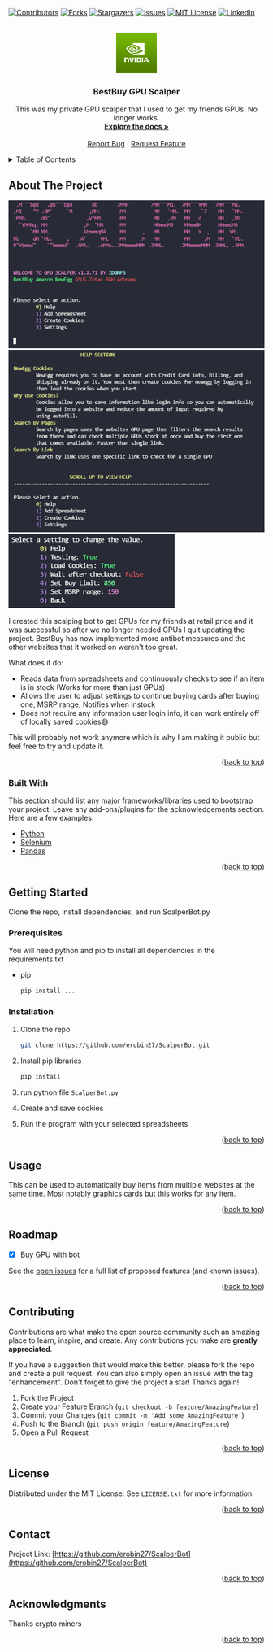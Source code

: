 <div id="top"></div>
<!--
*** Thanks for checking out the Best-README-Template. If you have a suggestion
*** that would make this better, please fork the repo and create a pull request
*** or simply open an issue with the tag "enhancement".
*** Don't forget to give the project a star!
*** Thanks again! Now go create something AMAZING! :D
-->



<!-- PROJECT SHIELDS -->
<!--
*** I'm using markdown "reference style" links for readability.
*** Reference links are enclosed in brackets [ ] instead of parentheses ( ).
*** See the bottom of this document for the declaration of the reference variables
*** for contributors-url, forks-url, etc. This is an optional, concise syntax you may use.
*** https://www.markdownguide.org/basic-syntax/#reference-style-links
-->
[![Contributors][contributors-shield]][contributors-url]
[![Forks][forks-shield]][forks-url]
[![Stargazers][stars-shield]][stars-url]
[![Issues][issues-shield]][issues-url]
[![MIT License][license-shield]][license-url]
[![LinkedIn][linkedin-shield]][linkedin-url]



<!-- PROJECT LOGO -->
<br />
<div align="center">
  <a href="https://github.com/erobin27/ScalperBot">
    <img src="/Images/logo.png" alt="Logo" width="80" height="80">
  </a>

  <h3 align="center">BestBuy GPU Scalper</h3>

  <p align="center">
    This was my private GPU scalper that I used to get my friends GPUs. No longer works.
    <br />
    <a href="https://github.com/erobin27/ScalperBot"><strong>Explore the docs »</strong></a>
    <br />
    <br />
    <a href="https://github.com/erobin27/ScalperBot/issues">Report Bug</a>
    ·
    <a href="https://github.com/erobin27/ScalperBot/issues">Request Feature</a>
  </p>
</div>



<!-- TABLE OF CONTENTS -->
<details>
  <summary>Table of Contents</summary>
  <ol>
    <li>
      <a href="#about-the-project">About The Project</a>
      <ul>
        <li><a href="#built-with">Built With</a></li>
      </ul>
    </li>
    <li>
      <a href="#getting-started">Getting Started</a>
      <ul>
        <li><a href="#prerequisites">Prerequisites</a></li>
        <li><a href="#installation">Installation</a></li>
      </ul>
    </li>
    <li><a href="#usage">Usage</a></li>
    <li><a href="#roadmap">Roadmap</a></li>
    <li><a href="#contributing">Contributing</a></li>
    <li><a href="#license">License</a></li>
    <li><a href="#contact">Contact</a></li>
    <li><a href="#acknowledgments">Acknowledgments</a></li>
  </ol>
</details>



<!-- ABOUT THE PROJECT -->
## About The Project

![Product Name Screen Shot][product-screenshot]
![Help][help-screenshot]
![Settings][settings-screenshot]

I created this scalping bot to get GPUs for my friends at retail price and it was successful so after we no longer needed GPUs I quit updating the project. BestBuy has now implemented more antibot measures and the other websites that it worked on weren't too great.

What does it do:
* Reads data from spreadsheets and continuously checks to see if an item is in stock (Works for more than just GPUs)
* Allows the user to adjust settings to continue buying cards after buying one, MSRP range, Notifies when instock
* Does not require any information user login info, it can work entirely off of locally saved cookies:smile:

This will probably not work anymore which is why I am making it public but feel free to try and update it.

<p align="right">(<a href="#top">back to top</a>)</p>



### Built With

This section should list any major frameworks/libraries used to bootstrap your project. Leave any add-ons/plugins for the acknowledgements section. Here are a few examples.

* [Python](https://www.python.org/)
* [Selenium](https://www.selenium.dev/)
* [Pandas](https://pandas.pydata.org/)
<p align="right">(<a href="#top">back to top</a>)</p>



<!-- GETTING STARTED -->
## Getting Started

Clone the repo, install dependencies, and run ScalperBot.py

### Prerequisites

You will need python and pip to install all dependencies in the requirements.txt
* pip
  ```sh
  pip install ...
  ```

### Installation

1. Clone the repo
   ```sh
   git clone https://github.com/erobin27/ScalperBot.git
   ```
2. Install pip libraries
   ```sh
   pip install
   ```
3. run python file `ScalperBot.py`

4. Create and save cookies

5. Run the program with your selected spreadsheets

<p align="right">(<a href="#top">back to top</a>)</p>



<!-- USAGE EXAMPLES -->
## Usage

This can be used to automatically buy items from multiple websites at the same time. Most notably graphics cards but this works for any item.


<p align="right">(<a href="#top">back to top</a>)</p>



<!-- ROADMAP -->
## Roadmap

- [x] Buy GPU with bot

See the [open issues](https://github.com/erobin27/ScalperBot/issues) for a full list of proposed features (and known issues).

<p align="right">(<a href="#top">back to top</a>)</p>



<!-- CONTRIBUTING -->
## Contributing

Contributions are what make the open source community such an amazing place to learn, inspire, and create. Any contributions you make are **greatly appreciated**.

If you have a suggestion that would make this better, please fork the repo and create a pull request. You can also simply open an issue with the tag "enhancement".
Don't forget to give the project a star! Thanks again!

1. Fork the Project
2. Create your Feature Branch (`git checkout -b feature/AmazingFeature`)
3. Commit your Changes (`git commit -m 'Add some AmazingFeature'`)
4. Push to the Branch (`git push origin feature/AmazingFeature`)
5. Open a Pull Request

<p align="right">(<a href="#top">back to top</a>)</p>



<!-- LICENSE -->
## License

Distributed under the MIT License. See `LICENSE.txt` for more information.

<p align="right">(<a href="#top">back to top</a>)</p>



<!-- CONTACT -->
## Contact

Project Link: [https://github.com/erobin27/ScalperBot](https://github.com/erobin27/ScalperBot)

<p align="right">(<a href="#top">back to top</a>)</p>



<!-- ACKNOWLEDGMENTS -->
## Acknowledgments

Thanks crypto miners

<p align="right">(<a href="#top">back to top</a>)</p>



<!-- MARKDOWN LINKS & IMAGES -->
<!-- https://www.markdownguide.org/basic-syntax/#reference-style-links -->
[contributors-shield]: https://img.shields.io/github/contributors/erobin27/ScalperBot.svg?style=for-the-badge
[contributors-url]: https://github.com/erobin27/ScalperBot/graphs/contributors
[forks-shield]: https://img.shields.io/github/forks/erobin27/ScalperBot.svg?style=for-the-badge
[forks-url]: https://github.com/erobin27/ScalperBot/network/members
[stars-shield]: https://img.shields.io/github/stars/erobin27/ScalperBot.svg?style=for-the-badge
[stars-url]: https://github.com/erobin27/ScalperBot/stargazers
[issues-shield]: https://img.shields.io/github/issues/erobin27/ScalperBot.svg?style=for-the-badge
[issues-url]: https://github.com/erobin27/ScalperBot/issues
[license-shield]: https://img.shields.io/github/license/erobin27/ScalperBot.svg?style=for-the-badge
[license-url]: https://github.com/erobin27/ScalperBot/blob/master/LICENSE.txt
[linkedin-shield]: https://img.shields.io/badge/-LinkedIn-black.svg?style=for-the-badge&logo=linkedin&colorB=555
[linkedin-url]: https://www.linkedin.com/in/elijah-robinson98/
[product-screenshot]: /Images/screenshot.png
[help-screenshot]: /Images/Help.png
[settings-screenshot]: /Images/settings.PNG

